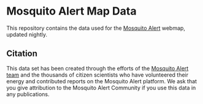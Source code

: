# Mosquito Alert Map Data

This repository contains the data used for the [Mosquito Alert](http://mosquitoalert.com) webmap, updated nightly.

## Citation

This data set has been created through the efforts of the [Mosquito Alert team](http://www.mosquitoalert.com/en/project/team/) and the thousands of citizen scientists who have volunteered their energy and contributed reports on the Mosquito Alert platform. We ask that you give attribution to the Mosquito Alert Community if you use this data in any publications.
